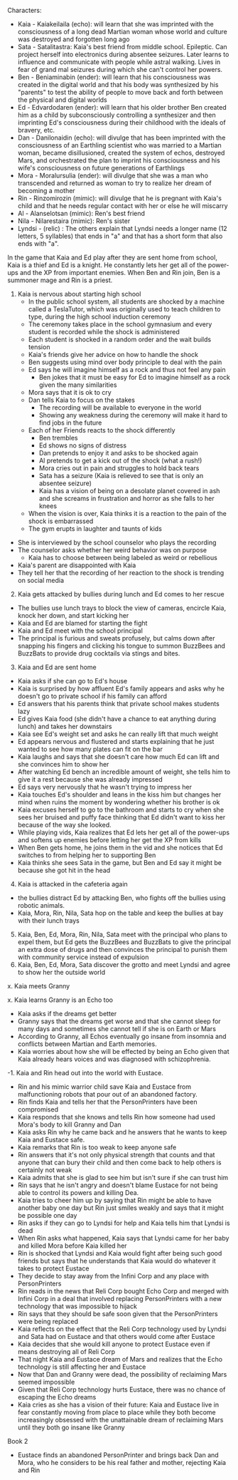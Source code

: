 Characters:
- Kaia - Kaiakeilaila (echo): will learn that she was imprinted with the consciousness of
  a long dead Martian woman whose world and culture was destroyed and forgotten long ago
- Sata - Satalitastra: Kaia's best friend from middle school. Epileptic. Can project herself into electronics during absentee seizures. Later learns to influence and communicate with people while astral walking. Lives in fear of grand mal seizures during which she can't control her powers.
- Ben - Beniaminabin (ender): will learn that his consciousness was created in the digital
  world and that his body was synthesized by his "parents" to test the ability
  of people to move back and forth between the physical and digital worlds
- Ed - Edvardodaren (ender): will learn that his older brother Ben created him as a child by
  subconsciously controlling a synthesizer and then imprinting Ed's
  consciousness during their childhood with the ideals of bravery, etc.
- Dan - Danilonaidin (echo): will divulge that has been imprinted with the consciousness of an
  Earthling scientist who was married to a Martian woman, became disillusioned,
  created the system of echos, destroyed Mars, and orchestrated the plan to
  imprint his consciousness and his wife's consciousness on future generations
  of Earthlings
- Mora - Moralursulia (ender): will divulge that she was a man who transcended and returned
  as woman to try to realize her dream of becoming a mother
- Rin - Rinzomirozin (mimic): will divulge that he is pregnant with Kaia's child and that he
  needs regular contact with her or else he will miscarry
- Al - Alanselotsan (mimic): Ren's best friend
- Nila - Nilarestaira (mimic): Ren's sister
- Lyndsi - (relic) : The others explain that Lyndsi needs a longer name (12 letters, 5 syllables) that ends in "a" and that has a short form that also ends with "a".

In the game that Kaia and Ed play after they are sent home from school,
Kaia is a thief and Ed is a knight.
He constantly lets her get all of the power-ups and the XP from important enemies.
When Ben and Rin join, Ben is a summoner mage and Rin is a priest.

1. Kaia is nervous about starting high school
    - In the public school system, all students are shocked by a machine called
      a TeslaTutor, which was originally used to teach children to type, during
      the high school induction ceremony
    - The ceremony takes place in the school gymnasium and every student is
      recorded while the shock is administered
    - Each student is shocked in a random order and the wait builds tension
    - Kaia's friends give her advice on how to handle the shock
    - Ben suggests using mind over body principle to deal with the pain
    - Ed says he will imagine himself as a rock and thus not feel any pain
        - Ben jokes that it must be easy for Ed to imagine himself as a rock
          given the many similarities
    - Mora says that it is ok to cry
    - Dan tells Kaia to focus on the stakes
        - The recording will be available to everyone in the world
        - Showing any weakness during the ceremony will make it hard to find
          jobs in the future
    - Each of her Friends reacts to the shock differently
        - Ben trembles
        - Ed shows no signs of distress
        - Dan pretends to enjoy it and asks to be shocked again
        - Al pretends to get a kick out of the shock (what a rush!)
        - Mora cries out in pain and struggles to hold back tears
        - Sata has a seizure (Kaia is relieved to see that is only an
          absentee seizure)
        - Kaia has a vision of being on a desolate planet covered in ash and
          she screams in frustration and horror as she falls to her knees
    - When the vision is over, Kaia thinks it is a reaction to the pain of the
      shock is embarrassed
    - The gym erupts in laughter and taunts of kids
  - She is interviewed by the school counselor who plays the recording
  - The counselor asks whether her weird behavior was on purpose
    - Kaia has to choose between being labeled as weird or rebellious
  - Kaia's parent are disappointed with Kaia
  - They tell her that the recording of her reaction to the shock is trending
    on social media
2. Kaia gets attacked by bullies during lunch and Ed comes to her rescue
- The bullies use lunch trays to block the view of cameras, encircle Kaia, knock her down, and start kicking her
- Kaia and Ed are blamed for starting the fight
- Kaia and Ed meet with the school principal
- The principal is furious and sweats profusely, but calms down after snapping his fingers and clicking his tongue to summon BuzzBees and BuzzBats to provide drug cocktails via stings and bites.
3. Kaia and Ed are sent home
  - Kaia asks if she can go to Ed's house
  - Kaia is surprised by how affluent Ed's family appears and asks why he
    doesn't go to private school if his family can afford
  - Ed answers that his parents think that private school makes students lazy
  - Ed gives Kaia food (she didn't have a chance to eat anything during lunch) and takes her downstairs
  - Kaia see Ed's weight set and asks he can really lift that much weight
  - Ed appears nervous and flustered and starts explaining that he just wanted
    to see how many plates can fit on the bar
  - Kaia laughs and says that she doesn't care how much Ed can lift and she
    convinces him to show her
  - After watching Ed bench an incredible amount of weight, she tells him to
    give it a rest because she was already impressed
  - Ed says very nervously that he wasn't trying to impress her
  - Kaia touches Ed's shoulder and leans in the kiss him but changes her mind
    when ruins the moment by wondering whether his brother is ok
  - Kaia excuses herself to go to the bathroom and starts to cry when she sees her bruised and puffy face thinking that Ed didn't want to kiss her because of the way she looked.
  - While playing vids, Kaia realizes that Ed lets her get all of the
    power-ups and softens up enemies before letting her get the XP from kills
  - When Ben gets home, he joins them in the vid and she notices that Ed
    switches to from helping her to supporting Ben
  - Kaia thinks she sees Sata in the game, but Ben and Ed say it might be
    because she got hit in the head
4. Kaia is attacked in the cafeteria again
- the bullies distract Ed by attacking Ben, who fights off the bullies using robotic animals.
- Kaia, Mora, Rin, Nila, Sata hop on the table and keep the bullies at bay with their lunch trays
5. Kaia, Ben, Ed, Mora, Rin, Nila, Sata meet with the principal who plans to expel them, but Ed gets the BuzzBees and BuzzBats to give the principal an extra dose of drugs and then convinces the principal to punish them with community service instead of expulsion
6. Kaia, Ben, Ed, Mora, Sata discover the grotto and meet Lyndsi and agree to show her the outside world

x. Kaia meets Granny

x. Kaia learns Granny is an Echo too
  - Kaia asks if the dreams get better
  - Granny says that the dreams get worse and that she cannot sleep for many
    days and sometimes she cannot tell if she is on Earth or Mars
  - According to Granny, all Echos eventually go insane from insomnia and conflicts between Martian and Earth memories.
  - Kaia worries about how she will be effected by being an Echo given that Kaia already hears voices and was diagnosed with schizophrenia.

-1. Kaia and Rin head out into the world with Eustace.
  - Rin and his mimic warrior child save Kaia and Eustace from malfunctioning
    robots that pour out of an abandoned factory.
  - Rin finds Kaia and tells her that the PersonPrinters have been compromised
  - Kaia responds that she knows and tells Rin how someone had used Mora's body
    to kill Granny and Dan
  - Kaia asks Rin why he came back and he answers that he wants to keep Kaia
    and Eustace safe.
  - Kaia remarks that Rin is too weak to keep anyone safe
  - Rin answers that it's not only physical strength that counts and that
    anyone that can bury their child and then come back to help others is
    certainly not weak
  - Kaia admits that she is glad to see him but isn't sure if she can trust him
  - Rin says that he isn't angry and doesn't blame Eustace for not being able
    to control its powers and killing Dea.
  - Kaia tries to cheer him up by saying that Rin might be able to have another
    baby one day but Rin just smiles weakly and says that it might be possible
    one day
  - Rin asks if they can go to Lyndsi for help and Kaia tells him that Lyndsi
    is dead
  - When Rin asks what happened, Kaia says that Lyndsi came for her baby and
    killed Mora before Kaia killed her
  - Rin is shocked that Lyndsi and Kaia would fight after being such good
    friends but says that he understands that Kaia would do whatever it takes
    to protect Eustace
  - They decide to stay away from the Infini Corp and any place with
    PersonPrinters
  - Rin reads in the news that Reli Corp bought Echo Corp and merged with
    Infini Corp in a deal that involved replacing PersonPrinters with a new
    technology that was impossible to hijack
  - Rin says that they should be safe soon given that the PersonPrinters were
    being replaced
  - Kaia reflects on the effect that the Reli Corp technology used by Lyndsi
    and Sata had on Eustace and that others would come after Eustace
  - Kaia decides that she would kill anyone to protect Eustace even if means
    destroying all of Reli Corp
  - That night Kaia and Eustace dream of Mars and realizes that the Echo
    technology is still affecting her and Eustace
  - Now that Dan and Granny were dead, the possibility of reclaiming Mars
    seemed impossible
  - Given that Reli Corp technology hurts Eustace, there was no chance of
    escaping the Echo dreams
  - Kaia cries as she has a vision of their future: Kaia and Eustace live in
    fear constantly moving from place to place while they both become
    increasingly obsessed with the unattainable dream of reclaiming Mars until
    they both go insane like Granny

Book 2
- Eustace finds an abandoned PersonPrinter and brings back Dan and Mora, who he
  considers to be his real father and mother, rejecting Kaia and Rin
